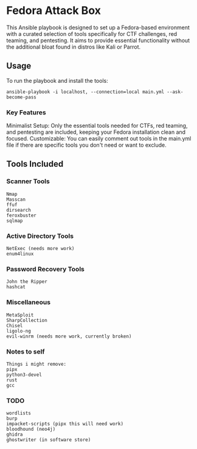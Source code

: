 # Fedora Attack Box
This Ansible playbook is designed to set up a Fedora-based environment with a curated selection of tools specifically for CTF challenges, red teaming, and pentesting. It aims to provide essential functionality without the additional bloat found in distros like Kali or Parrot.

## Usage
To run the playbook and install the tools:
```
ansible-playbook -i localhost, --connection=local main.yml --ask-become-pass
```

### Key Features
Minimalist Setup: Only the essential tools needed for CTFs, red teaming, and pentesting are included, keeping your Fedora installation clean and focused.
Customizable: You can easily comment out tools in the main.yml file if there are specific tools you don't need or want to exclude.

## Tools Included
### Scanner Tools
```
Nmap
Masscan
ffuf
dirsearch
feroxbuster
sqlmap
```

### Active Directory Tools
```
NetExec (needs more work)
enum4linux
```

### Password Recovery Tools
```
John the Ripper
hashcat
```

### Miscellaneous
```
MetaSploit
SharpCollection
Chisel
ligolo-ng
evil-winrm (needs more work, currently broken)
```


### Notes to self
```
Things i might remove:
pipx
python3-devel
rust
gcc
```

### TODO
```
wordlists
burp
impacket-scripts (pipx this will need work)
bloodhound (neo4j)
ghidra
ghostwriter (in software store)
```